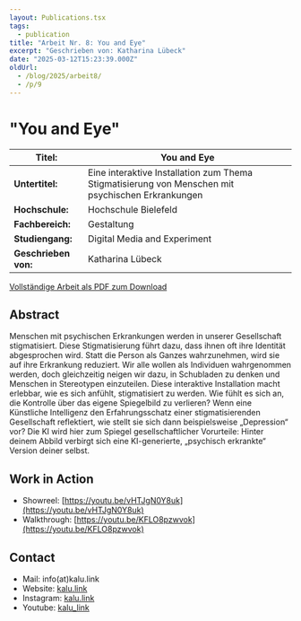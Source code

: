 ```yaml
---
layout: Publications.tsx
tags:
  - publication
title: "Arbeit Nr. 8: You and Eye"
excerpt: "Geschrieben von: Katharina Lübeck"
date: "2025-03-12T15:23:39.000Z"
oldUrl: 
  - /blog/2025/arbeit8/
  - /p/9
---
```


# "You and Eye"

<table class="table table-striped">
<thead>
<tr>
<th><strong>Titel:</strong></th>
<th>You and Eye</th>
</tr>
</thead>
<tbody>
<tr>
<td><strong>Untertitel:</strong></td>
<td>Eine interaktive Installation zum Thema Stigmatisierung von Menschen mit psychischen Erkrankungen</td>
</tr>
<tr>
<td><strong>Hochschule:</strong></td>
<td>Hochschule Bielefeld</td>
</tr>
<tr>
<td><strong>Fachbereich:</strong></td>
<td>Gestaltung</td>
</tr>
<tr>
<td><strong>Studiengang:</strong></td>
<td>Digital Media and Experiment</td>
</tr>
<tr>
<td><strong>Geschrieben von:</strong></td>
<td>Katharina Lübeck</td>
</tr>
</tbody>
</table>

[Vollständige Arbeit als PDF zum Download](/arbeiten/arbeit-8-you-and-eye.pdf)

## Abstract

Menschen mit psychischen Erkrankungen werden in unserer Gesellschaft stigmatisiert.
Diese Stigmatisierung führt dazu, dass ihnen oft ihre Identität abgesprochen wird. Statt die Person
als Ganzes wahrzunehmen, wird sie auf ihre Erkrankung reduziert. Wir alle wollen als Individuen
wahrgenommen werden, doch gleichzeitig neigen wir dazu, in Schubladen zu denken und
Menschen in Stereotypen einzuteilen.
Diese interaktive Installation macht erlebbar, wie es sich anfühlt, stigmatisiert zu werden. Wie fühlt
es sich an, die Kontrolle über das eigene Spiegelbild zu verlieren? Wenn eine Künstliche
Intelligenz den Erfahrungsschatz einer stigmatisierenden Gesellschaft reflektiert, wie stellt sie sich
dann beispielsweise „Depression“ vor? Die KI wird hier zum Spiegel gesellschaftlicher Vorurteile:
Hinter deinem Abbild verbirgt sich eine KI-generierte, „psychisch erkrankte“ Version deiner selbst.

## Work in Action

- Showreel: [https://youtu.be/vHTJgN0Y8uk](https://youtu.be/vHTJgN0Y8uk)
- Walkthrough: [https://youtu.be/KFLO8pzwvok](https://youtu.be/KFLO8pzwvok)

## Contact

- Mail: info(at)kalu.link
- Website: [kalu.link](https://kalu.link/)
- Instagram: [kalu.link](https://www.instagram.com/kalu.link/)
- Youtube: [kalu_link](https://www.youtube.com/channel/UCyXWc2hfDGdi7ox2M0kr5YA)
